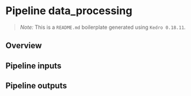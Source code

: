 # Pipeline data_processing

> *Note:* This is a `README.md` boilerplate generated using `Kedro 0.18.11`.

## Overview

<!---
Please describe your modular pipeline here.
-->

## Pipeline inputs

<!---
The list of pipeline inputs.
-->

## Pipeline outputs

<!---
The list of pipeline outputs.
-->
